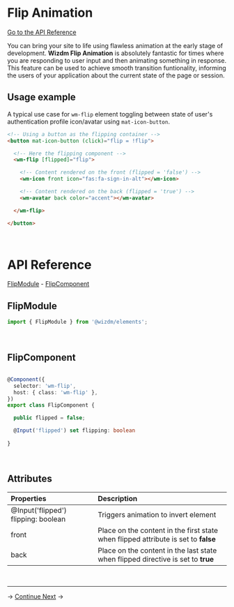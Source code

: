<!-- toc: reference.json -->

# Flip Animation

[Go to the API Reference](#api-reference)

You can bring your site to life using flawless animation at the early stage of development. **Wizdm Flip Animation** is absolutely fantastic for times where you are responding to user input and then animating something in response. This feature can be used to achieve smooth transition funtionality, informing the users of your application about the current state of the page or session.




## Usage example
A typical use case for  `wm-flip` element toggling between state of user's authentication profile icon/avatar using `mat-icon-button`.

```html
<!-- Using a button as the flipping container -->
<button mat-icon-button (click)="flip = !flip">

  <!-- Here the flipping component -->
  <wm-flip [flipped]="flip">

    <!-- Content rendered on the front (flipped = 'false') -->
    <wm-icon front icon="fas:fa-sign-in-alt"></wm-icon>

    <!-- Content rendered on the back (flipped = 'true') -->
    <wm-avatar back color="accent"></wm-avatar>

  </wm-flip>

</button>
```

&nbsp;  


# API Reference
[FlipModule](#flipmodule) - [FlipComponent](#flipcomponent) 


## FlipModule 
```typescript
import { FlipModule } from '@wizdm/elements';

```

&nbsp;  

## FlipComponent
```typescript

@Component({
  selector: 'wm-flip',
  host: { class: 'wm-flip' },
})
export class FlipComponent {

  public flipped = false;

  @Input('flipped') set flipping: boolean
  
}

```

&nbsp;  


## Attributes

| **Properties**                        | **Description**                                                                            |
| :------------------------------------ | :----------------------------------------------------------------------------------------- |
| @Input('flipped') flipping: boolean | Triggers animation to invert element                                                       |
| front                               | Place on the content in the first state when flipped attribute is set to **false** |
| back                                | Place  on the content in the last state when flipped directive is set to **true**   |
  
&nbsp;  


--- 
->
[Continue Next](docs/toc?go=next) 
->  